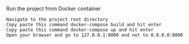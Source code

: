 Run the project from Docker container

    Navigate to the project root directory
    Copy paste this command docker-compose build and hit enter
    Copy paste this command docker-compose up and hit enter
    Open your browser and go to 127.0.0.1:8000 and not to 0.0.0.0:8000

